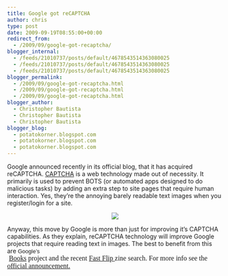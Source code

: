 ```yaml
---
title: Google got reCAPTCHA
author: chris
type: post
date: 2009-09-19T08:55:00+00:00
redirect_from:
  - /2009/09/google-got-recaptcha/
blogger_internal:
  - /feeds/21010737/posts/default/4678543514363080025
  - /feeds/21010737/posts/default/4678543514363080025
  - /feeds/21010737/posts/default/4678543514363080025
blogger_permalink:
  - /2009/09/google-got-recaptcha.html
  - /2009/09/google-got-recaptcha.html
  - /2009/09/google-got-recaptcha.html
blogger_author:
  - Christopher Bautista
  - Christopher Bautista
  - Christopher Bautista
blogger_blog:
  - potatokorner.blogspot.com
  - potatokorner.blogspot.com
  - potatokorner.blogspot.com
---
```


Google announced recently in its official blog, that it has acquired reCAPTCHA. <a href="http://en.wikipedia.org/wiki/CAPTCHA" target="_blank">CAPTCHA</a> is a web technology made out of necessity. It primarily is used to prevent BOTS (or automated apps designed to do malicious tasks) by adding an extra step to site pages that require human interaction. Yes, they&#8217;re the annoying barely readable text images when you register/login for a site.

<!--more-->

<div style="clear: both; text-align: center;">
  <a href="http://4.bp.blogspot.com/_BBS5bkzuLXM/SrSXzUCQrPI/AAAAAAAACgk/abV4JRYilQE/s1600-h/recaptcha-1231dasdqd.gif" style="margin-left: 1em; margin-right: 1em;"><img border="0" src="http://4.bp.blogspot.com/_BBS5bkzuLXM/SrSXzUCQrPI/AAAAAAAACgk/abV4JRYilQE/s320/recaptcha-1231dasdqd.gif" /></a>
</div>

Anyway, this move by Google is more than just for improving it&#8217;s CAPTCHA capabilities. As they explain, reCAPTCHA technology will improve Google projects that require reading text in images. The best to benefit from this are&nbsp;<span style="font-family: Arial; font-size: 13px; white-space: pre;">Google&#8217;s <span style="font-family: 'Times New Roman'; font-size: medium; white-space: normal;">&nbsp;<a href="http://books.google.com/" target="_blank">Books</a> project and the recent <a href="http://fastflip.googlelabs.com/" target="_blank">Fast Flip </a> zine search. For more info see the <a href="http://googleblog.blogspot.com/2009/09/teaching-computers-to-read-google.html" target="_blank">official announcement.</a></span></span>

